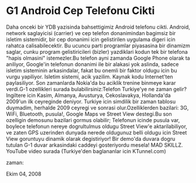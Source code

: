 # G1 Android Cep Telefonu Cikti
Daha onceki bir YDB yazisinda bahsettigimiz Android telefonu cikti. Android, network saglayicisi (carrier) ve cep telefon donanimindan bagimsiz bir isletim sistemidir, bir cep donanimi icin gelistirilen uygulama digeri icin rahatca calisabilecektir. Bu ucuncu parti programlar piyasasina bir dinamizm saglar, cunku program gelistiricileri (bizler) yazdiklari kodun tek bir telefona "hapis olmasini" istemezler.Bu telefon ayni zamanda Google Phone olarak ta aniliyor, Google'in telefonun donanimi ile bir alakasi yok aslinda, sadece isletim sisteminin arkasindalar, fakat bu onemli bir faktor oldugu icin bu vurgu yapiliyor. Isletim sistemi, acik yazilim. Kaynak kodu Internet'ten paylasiliyor. Son zamanlarda Nokia'da bu aciklik trenine binmeye karar verdi.G-1 ozellikleri surada bulabilirsiniz:Telefon Turkiye'ye ne zaman gelir? Ingiltere icin Kasim, Almanya, Avusturya, Cekoslavakya, Hollanda'da 2009'un ilk ceyreginde deniyor. Turkiye icin simdilik bir zaman tablosu duymadim, herhalde 2009 ceyregi ve sonrasi olur.Ozelliklerden bazilari: 3G, WiFi, Bluetooth, pusula!, Google Maps ve Street View destegi.Bu son ozelligin demosunu bazilari gormus olabilir; Telefonun icinde pusula var, boylece telefonun nereye dogrultulmus oldugu Street View'e aktarilabiliyor, ve zaten GPS uzerinden dunyada nerede oldugunuz belli oldugu icin Street View goruntuyu dinamik olarak degistiriyor! Bir demo'da duvara dogru tutulan G-1 duvar arkasindaki caddeyi gosteriyordu  mesela! MAD SKILLZ. YouTube video surada (Turkiye'den baglananlar icin KTunnel.com)







zaman:

Ekim 04, 2008










